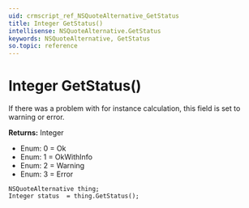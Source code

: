 ```yaml
---
uid: crmscript_ref_NSQuoteAlternative_GetStatus
title: Integer GetStatus()
intellisense: NSQuoteAlternative.GetStatus
keywords: NSQuoteAlternative, GetStatus
so.topic: reference
---
```


# Integer GetStatus()

If there was a problem with for instance calculation, this field is set to warning or error.

**Returns:** Integer

* Enum: 0 = Ok
* Enum: 1 = OkWithInfo
* Enum: 2 = Warning
* Enum: 3 = Error

```crmscript
NSQuoteAlternative thing;
Integer status  = thing.GetStatus();
```

